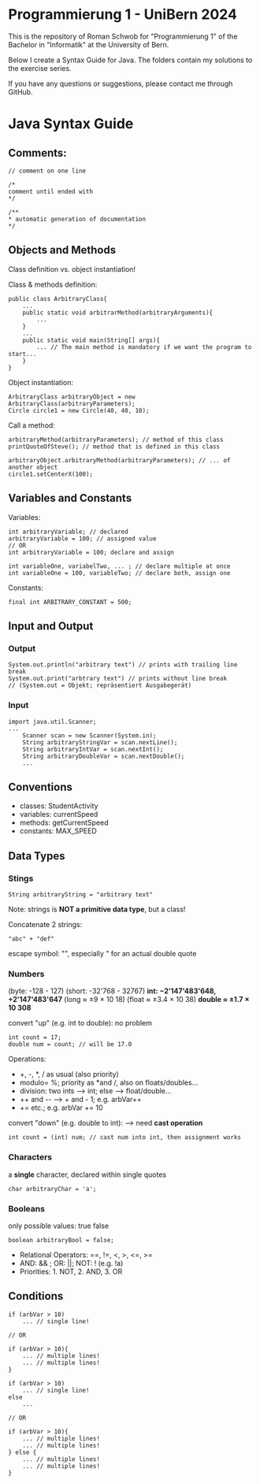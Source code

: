 # Programmierung 1 - UniBern 2024

This is the repository of Roman Schwob for "Programmierung 1" of the Bachelor in "Informatik" at the University of Bern.

Below I create a Syntax Guide for Java. The folders contain my solutions to the exercise series.

If you have any questions or suggestions, please contact me through GitHub.




# Java Syntax Guide

## Comments:
```
// comment on one line

/*
comment until ended with
*/

/**
* automatic generation of documentation
*/
```

## Objects and Methods

Class definition vs. object instantiation!

Class & methods definition:
```
public class ArbitraryClass{
    ...
    public static void arbitrarMethod(arbitraryArguments){
        ...
    }
    ...
    public static void main(String[] args){
        ... // The main method is mandatory if we want the program to start...
    }
}
```

Object instantiation:
```
ArbitraryClass arbitraryObject = new ArbitraryClass(arbitraryParameters);
Circle circle1 = new Circle(40, 40, 10);
```

Call a method:
```
arbitraryMethod(arbitraryParameters); // method of this class
printQuoteOfSteve(); // method that is defined in this class

arbitraryObject.arbitraryMethod(arbitraryParameters); // ... of another object
circle1.setCenterX(100);
```

## Variables and Constants

Variables:
```
int arbitraryVariable; // declared
arbitraryVariable = 100; // assigned value
// OR
int arbitraryVariable = 100; declare and assign

int variableOne, variabelTwo, ... ; // declare multiple at once
int variableOne = 100, variableTwo; // declare both, assign one
```

Constants:
```
final int ARBITRARY_CONSTANT = 500;
```

## Input and Output
### Output
```
System.out.println("arbitrary text") // prints with trailing line break
System.out.print("arbtrary text") // prints without line break
// (System.out = Objekt; repräsentiert Ausgabegerät)
```
### Input
```
import java.util.Scanner;
...
    Scanner scan = new Scanner(System.in);
    String arbitraryStringVar = scan.nextLine();
    String arbitraryIntVar = scan.nextInt();
    String arbitraryDoubleVar = scan.nextDouble();
    ...
```


## Conventions

- classes: StudentActivity
- variables: currentSpeed
- methods: getCurrentSpeed
- constants: MAX_SPEED

## Data Types

### Stings
```
String arbitraryString = "arbitrary text"
```
Note: strings is **NOT a primitive data type**, but a class!

Concatenate 2 strings:
```
"abc" + "def"
```

escape symbol: "\", especially \" for an actual double quote

### Numbers

(byte: -128 - 127)
(short: -32'768 - 32767)
**int: −2'147'483'648, +2'147'483'647**
(long ≈ ±9 × 10 18)
(float ≈ ±3.4 × 10 38)
**double ≈ ±1.7 × 10 308**

convert "up" (e.g. int to double): no problem
```
int count = 17;
double num = count; // will be 17.0
```

Operations:
- +, -, *, / as usual (also priority)
- modulo= %; priority as *and /, also on floats/doubles...
- division: two ints --> int; else --> float/double...
- ++ and -- --> + and - 1; e.g. arbVar++
- += etc.; e.g. arbVar += 10

convert "down" (e.g. double to int): --> need **cast operation**
```
int count = (int) num; // cast num into int, then assignment works
```

### Characters

a **single** character, declared within single quotes
```
char arbitraryChar = 'a';
```


### Booleans

only possible values: true false
```
boolean arbitraryBool = false;
```

- Relational Operators: ==, !=, <, >, <=, >=
- AND: && ; OR: ||; NOT: ! (e.g. !a)
- Priorities: 1. NOT, 2. AND, 3. OR

## Conditions

```
if (arbVar > 10)
    ... // single line!

// OR

if (arbVar > 10){
    ... // multiple lines!
    ... // multiple lines!
}

```
```
if (arbVar > 10)
    ... // single line!
else
    ...

// OR

if (arbVar > 10){
    ... // multiple lines!
    ... // multiple lines!
} else {
    ... // multiple lines!
    ... // multiple lines!
}

```
